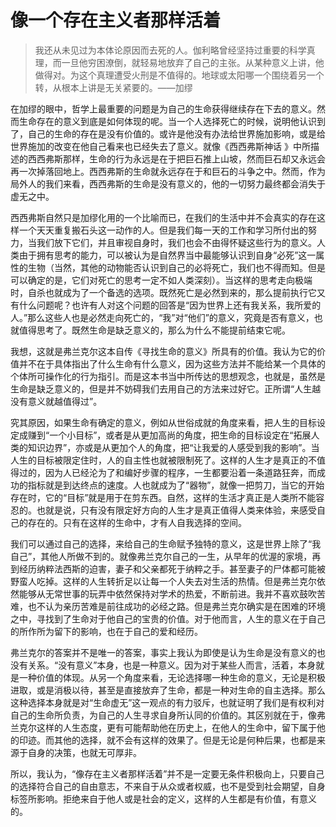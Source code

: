 # 像一个存在主义者那样活着

> 我还从未见过为本体论原因而去死的人。伽利略曾经坚持过重要的科学真理，而一旦他穷困潦倒，就轻易地放弃了自己的主张。从某种意义上讲，他做得对。为这个真理遭受火刑是不值得的。地球或太阳哪一个围绕着另一个转，从根本上讲是无关紧要的。——加缪

在加缪的眼中，哲学上最重要的问题是为自己的生命获得继续存在下去的意义。然而生命存在的意义到底是如何体现的呢。当一个人选择死亡的时候，说明他认识到了，自己的生命的存在是没有价值的。或许是他没有办法给世界施加影响，或是给世界施加的改变在他自己看来也已经失去了意义。就像《西西弗斯神话 》中所描述的西西弗斯那样，生命的行为永远是在于把巨石推上山坡，然而巨石却又永远会再一次掉落回地上。西西弗斯的生命就永远存在于和巨石的斗争之中。然而，作为局外人的我们来看，西西弗斯的生命是没有意义的，他的一切努力最终都会消失于虚无之中。

西西弗斯自然只是加缪化用的一个比喻而已，在我们的生活中并不会真实的存在这样一个天天重复搬石头这一动作的人。但是我们每一天的工作和学习所付出的努力，当我们放下它们，并且审视自身时，我们也会不由得怀疑这些行为的意义。人类由于拥有思考的能力，可以被认为是自然界当中最能够认识到自身“必死”这一属性的生物（当然，其他的动物能否认识到自己的必将死亡，我们也不得而知。但是可以确定的是，它们对死亡的思考一定不如人类深刻）。当这样的思考走向极端时，自杀也就成为了一个备选的选项。既然死亡是必然到来的，那么提前执行它又有什么问题呢？也许有人对这个问题的回答是“因为世界上还有我关系，我所爱的人。”那么这些人也是必然走向死亡的，“我”对“他们”的意义，究竟是否有意义，也就值得思考了。既然生命是缺乏意义的，那么为什么不能提前结束它呢。

我想，这就是弗兰克尔这本自传《寻找生命的意义》所具有的价值。我认为它的价值并不在于具体指出了什么生命有什么意义，因为这些方法并不能给某一个具体的个体所可操作化的行为指引。而是这本书当中所传达的思想观念，也就是，虽然是生命是缺乏意义的，但是并不妨碍我们去用自己的方法来过好它。正所谓“人生越没有意义就越值得过”。

究其原因，如果生命有确定的意义，例如从世俗成就的角度来看，把人生的目标设定成赚到“一个小目标”，或者是从更加高尚的角度，把生命的目标设定在“拓展人类的知识边界”，亦或是从更加个人的角度，把“让我爱的人感受到我的影响”。当人生的目标被限定住时，人的自主性也就被限制死了。这样的人生才是真正的不值得过的，因为人已经沦为了和编好步骤的程序，一生都要沿着一条道路狂奔，而成功的指标就是到达终点的速度。人也就成为了“器物”，就像一把剪刀，当它的开始存在时，它的“目标”就是用于在剪东西。自然，这样的生活才真正是人类所不能容忍的。也就是说，只有没有限定好方向的人生才是真正值得人类来体验，来感受自己的存在的。只有在这样的生命中，才有人自我选择的空间。

我们可以通过自己的选择，来给自己的生命赋予独特的意义，这是世界上除了“我自己”，其他人所做不到的。就像弗兰克尔自己的一生，从早年的优渥的家境，再到经历纳粹法西斯的迫害，妻子和父亲都死于纳粹之手。甚至妻子的尸体都可能被野蛮人吃掉。这样的人生转折足以让每一个人失去对生活的热情。但是弗兰克尔依然能够从无常世事的玩弄中依然保持对学术的热爱，不断前进。我并不喜欢鼓吹苦难，也不认为亲历苦难是前往成功的必经之路。但是弗兰克尔确实是在困难的环境之中，寻找到了生命对于他自己的宝贵的价值。对于他而言，人生的意义在于自己的所作所为留下的影响，也在于自己的爱和经历。

弗兰克尔的答案并不是唯一的答案，事实上我认为即使是认为生命是没有意义的也没有关系。“没有意义”本身，也是一种意义。因为对于某些人而言，活着，本身就是一种价值的体现。从另一个角度来看，无论选择哪一种生命的意义，无论是积极进取，或是消极以待，甚至是直接放弃了生命，都是一种对生命的自主选择。那么这种选择本身就是对“生命虚无”这一观点的有力驳斥，也就证明了我们是有权利对自己的生命所负责，为自己的人生寻求自身所认同的价值的。其区别就在于，像弗兰克尔这样的人生态度，更有可能帮助他在历史上，在他人的生命中，留下属于他的印迹。而其他的选择，就不会有这样的效果了。但是无论是何种后果，也都是来源于自身的决策，也就无可厚非。

所以，我认为，“像存在主义者那样活着”并不是一定要无条件积极向上，只要自己的选择符合自己的自由意志，不来自于从众或者权威，也不是受到社会期望，自身标签所影响。拒绝来自于他人或是社会的定义，这样的人生都是有价值，有意义的。